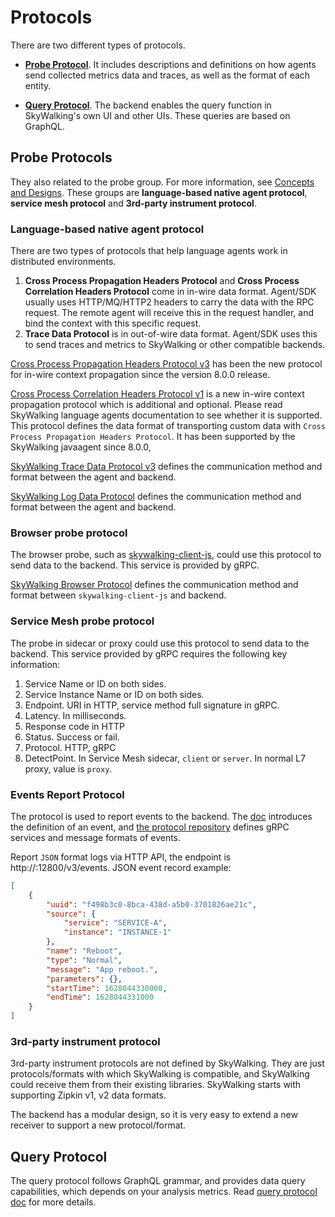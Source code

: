 # Protocols
There are two different types of protocols.

- [**Probe Protocol**](#probe-protocols). It includes descriptions and definitions on how agents send collected metrics data and traces, as well as the format of each entity.

- [**Query Protocol**](#query-protocol). The backend enables the query function in SkyWalking's own UI and other UIs. These queries are based on GraphQL.


## Probe Protocols
They also related to the probe group. For more information, see [Concepts and Designs](../concepts-and-designs/overview.md).
These groups are **language-based native agent protocol**, **service mesh protocol** and **3rd-party instrument protocol**.

### Language-based native agent protocol
There are two types of protocols that help language agents work in distributed environments.
1. **Cross Process Propagation Headers Protocol** and **Cross Process Correlation Headers Protocol** come in in-wire data format. Agent/SDK usually uses HTTP/MQ/HTTP2 headers
to carry the data with the RPC request. The remote agent will receive this in the request handler, and bind the context with this specific request.
1. **Trace Data Protocol** is in out-of-wire data format. Agent/SDK uses this to send traces and metrics to SkyWalking or other compatible backends. 

[Cross Process Propagation Headers Protocol v3](Skywalking-Cross-Process-Propagation-Headers-Protocol-v3.md) has been the new protocol for in-wire context propagation since the version 8.0.0 release.

[Cross Process Correlation Headers Protocol v1](Skywalking-Cross-Process-Correlation-Headers-Protocol-v1.md) is a new in-wire context propagation protocol which is additional and optional. 
Please read SkyWalking language agents documentation to see whether it is supported. 
This protocol defines the data format of transporting custom data with `Cross Process Propagation Headers Protocol`.
It has been supported by the SkyWalking javaagent since 8.0.0, 

[SkyWalking Trace Data Protocol v3](Trace-Data-Protocol-v3.md) defines the communication method and format between the agent and backend.

[SkyWalking Log Data Protocol](Log-Data-Protocol.md) defines the communication method and format between the agent and backend.

### Browser probe protocol

The browser probe, such as  [skywalking-client-js](https://github.com/apache/skywalking-client-js), could use this protocol to send data to the backend. This service is provided by gRPC.

[SkyWalking Browser Protocol](Browser-Protocol.md) defines the communication method and format between `skywalking-client-js` and backend.

### Service Mesh probe protocol
The probe in sidecar or proxy could use this protocol to send data to the backend. This service provided by gRPC requires 
the following key information:

1. Service Name or ID on both sides.
1. Service Instance Name or ID on both sides.
1. Endpoint. URI in HTTP, service method full signature in gRPC.
1. Latency. In milliseconds.
1. Response code in HTTP
1. Status. Success or fail.
1. Protocol. HTTP, gRPC
1. DetectPoint. In Service Mesh sidecar, `client` or `server`. In normal L7 proxy, value is `proxy`.

### Events Report Protocol

The protocol is used to report events to the backend. The [doc](../concepts-and-designs/event.md) introduces the definition of an event, and [the protocol repository](https://github.com/apache/skywalking-data-collect-protocol/blob/master/event) defines gRPC services and message formats of events.


Report `JSON` format logs via HTTP API, the endpoint is http://<oap-address>:12800/v3/events.
JSON event record example:
```json
[
    {
        "uuid": "f498b3c0-8bca-438d-a5b0-3701826ae21c",
        "source": {
            "service": "SERVICE-A",
            "instance": "INSTANCE-1"
        },
        "name": "Reboot",
        "type": "Normal",
        "message": "App reboot.",
        "parameters": {},
        "startTime": 1628044330000,
        "endTime": 1628044331000
    }
]
```

### 3rd-party instrument protocol
3rd-party instrument protocols are not defined by SkyWalking. They are just protocols/formats with which SkyWalking is compatible, and SkyWalking could receive them from their existing libraries. SkyWalking starts with supporting Zipkin v1, v2 data formats.

The backend has a modular design, so it is very easy to extend a new receiver to support a new protocol/format.

## Query Protocol
The query protocol follows GraphQL grammar, and provides data query capabilities, which depends on your analysis metrics.
Read [query protocol doc](query-protocol.md) for more details.
